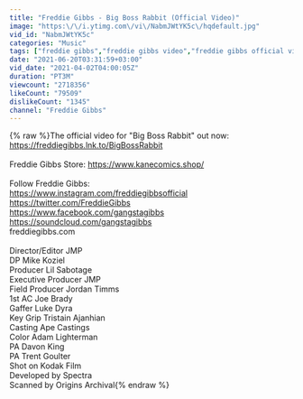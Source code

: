 ```yaml
---
title: "Freddie Gibbs - Big Boss Rabbit (Official Video)"
image: "https:\/\/i.ytimg.com\/vi\/NabmJWtYK5c\/hqdefault.jpg"
vid_id: "NabmJWtYK5c"
categories: "Music"
tags: ["freddie gibbs","freddie gibbs video","freddie gibbs official video"]
date: "2021-06-20T03:31:59+03:00"
vid_date: "2021-04-02T04:00:05Z"
duration: "PT3M"
viewcount: "2718356"
likeCount: "79509"
dislikeCount: "1345"
channel: "Freddie Gibbs"
---
```

{% raw %}The official video for &quot;Big Boss Rabbit&quot; out now: <a rel="nofollow" target="blank" href="https://freddiegibbs.lnk.to/BigBossRabbit">https://freddiegibbs.lnk.to/BigBossRabbit</a><br /><br />Freddie Gibbs Store: <a rel="nofollow" target="blank" href="https://www.kanecomics.shop/">https://www.kanecomics.shop/</a><br /><br />Follow Freddie Gibbs: <br /><a rel="nofollow" target="blank" href="https://www.instagram.com/freddiegibbsofficial">https://www.instagram.com/freddiegibbsofficial</a><br /><a rel="nofollow" target="blank" href="https://twitter.com/FreddieGibbs​">https://twitter.com/FreddieGibbs​</a><br /><a rel="nofollow" target="blank" href="https://www.facebook.com/gangstagibbs​">https://www.facebook.com/gangstagibbs​</a><br /><a rel="nofollow" target="blank" href="https://soundcloud.com/gangstagibbs">https://soundcloud.com/gangstagibbs</a><br />freddiegibbs.com<br /><br />Director/Editor JMP <br />DP Mike Koziel<br />Producer Lil Sabotage<br />Executive Producer JMP<br />Field Producer Jordan Timms<br />1st AC Joe Brady <br />Gaffer Luke Dyra <br />Key Grip Tristain Ajanhian <br />Casting Ape Castings<br />Color Adam Lighterman<br />PA Davon King<br />PA Trent Goulter<br />Shot on Kodak Film<br />Developed by Spectra<br />Scanned by Origins Archival{% endraw %}
